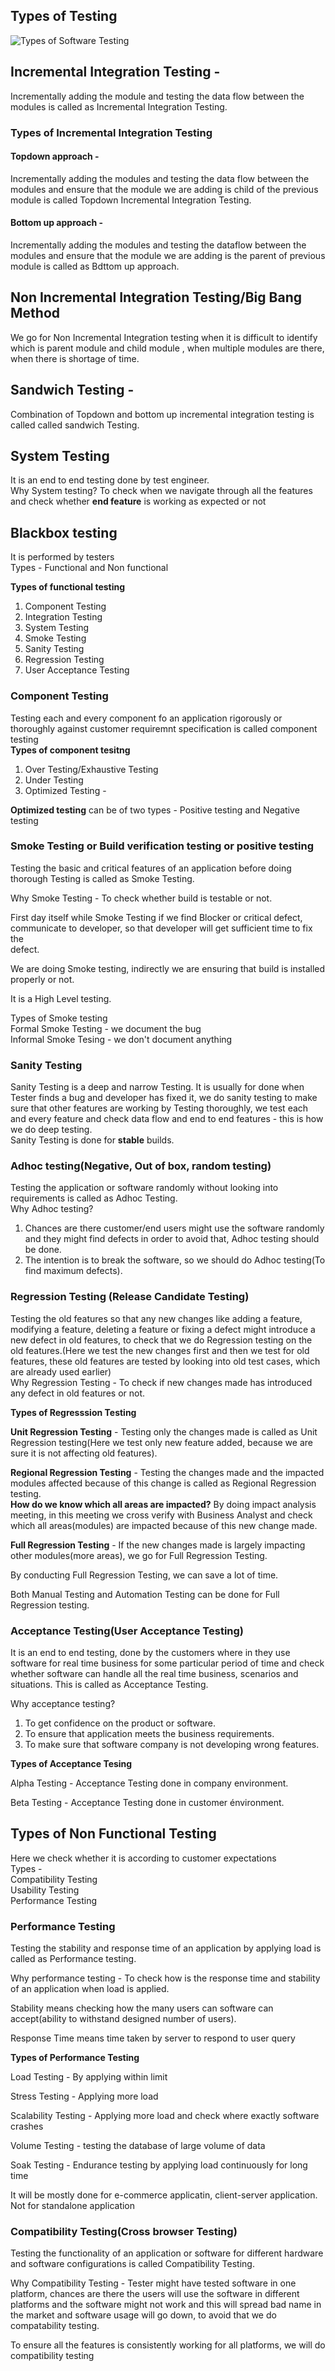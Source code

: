 ## Types of Testing
![Types of Software Testing](image-1.png)

## Incremental Integration Testing - 
Incrementally adding the module and testing the
data flow between the modules is called as Incremental Integration Testing.
### Types of Incremental Integration Testing
#### Topdown approach - 
Incrementally adding the modules and testing the data
flow between the modules and ensure that the module we are adding is child
of the previous module is called Topdown Incremental Integration Testing.
#### Bottom up approach - 
Incrementally adding the modules and testing the
dataflow between the modules and ensure that the module we are adding is
the parent of previous module is called as Bdttom up approach.
## Non Incremental Integration Testing/Big Bang Method
We go for Non Incremental Integration testing when it is difficult to identify which is parent module and child module , when multiple modules are there, when there is shortage of time.

## Sandwich Testing - 
Combination of Topdown and bottom up incremental
integration testing is called called sandwich Testing.

## System Testing 
It is an end to end testing done by test engineer.  
Why System testing? To check when we navigate through all the features and check whether **end feature** is working as expected or not

## Blackbox testing
It is performed by testers  
Types - Functional and Non functional

**Types of functional testing**
1. Component Testing
2. Integration Testing
3. System Testing
4. Smoke Testing
5. Sanity Testing
6. Regression Testing
7. User Acceptance Testing

### Component Testing
Testing each and every component fo an application rigorously or thoroughly against customer requiremnt specification is called component testing  
**Types of component tesitng**
1. Over Testing/Exhaustive Testing
2. Under Testing
3. Optimized Testing - 

**Optimized testing** can be of two types - Positive testing  and Negative testing

### Smoke Testing or Build verification testing or positive testing
Testing the basic and critical features of an application before doing thorough
Testing is called as Smoke Testing.  

Why Smoke Testing - To check whether build is testable or not.

First day itself while Smoke Testing if we find Blocker or critical defect,  
communicate to developer, so that developer will get sufficient time to fix the  
defect.  

We are doing Smoke testing, indirectly we are ensuring that build is installed  
properly or not. 

It is a High Level testing.

Types of Smoke testing  
Formal Smoke Testing  - we document the bug  
Informal Smoke Tesing - we don't document anything  

### Sanity Testing
Sanity Testing is a deep and narrow Testing. It is usually for done when Tester finds a
bug and developer has fixed it, we do sanity testing to make sure that other features
are working by Testing thoroughly, we test each and every feature and check data
flow and end to end features - this is how we do deep testing.  
Sanity Testing is done for **stable** builds.

### Adhoc testing(Negative, Out of box, random testing)
Testing the application or software randomly without looking into requirements is
called as Adhoc Testing.   
Why Adhoc testing?
1) Chances are there customer/end users might use the software randomly and
they might find defects in order to avoid that, Adhoc testing should be done.
2) The intention is to break the software, so we should do Adhoc testing(To find
maximum defects).

### Regression Testing (Release Candidate Testing)
Testing the old features so that any new changes like adding a feature, modifying
a feature, deleting a feature or fixing a defect might introduce a new defect in old
features, to check that we do Regression testing on the old features.(Here we test
the new changes first and then we test for old features, these old features are
tested by looking into old test cases, which are already used earlier)  
Why Regression Testing - To check if new changes made has introduced any
defect in old features or not.

**Types of Regresssion Testing**  

**Unit Regression Testing** - Testing only the changes made is called as Unit
Regression testing(Here we test only new feature added, because we are sure it
is not affecting old features).  

**Regional Regression Testing** - Testing the changes made and the impacted
modules affected because of this change is called as Regional Regression testing.  
**How do we know which all areas are impacted?**
By doing impact analysis meeting, in this meeting we cross verify with Business
Analyst and check which all areas(modules) are impacted because of this new
change made.  

**Full Regression Testing** - If the new changes made is largely impacting other
modules(more areas), we go for Full Regression Testing.  

By conducting Full Regression Testing, we can save a lot of time.  

Both Manual Testing and Automation Testing can be done for Full Regression testing.

### Acceptance Testing(User Acceptance Testing)  
It is an end to end testing, done by the customers where in they use software for
real time business for some particular period of time and check whether software
can handle all the real time business, scenarios and situations. This is called as
Acceptance Testing.  

Why acceptance testing?
1) To get confidence on the product or software.
2) To ensure that application meets the business requirements.
3) To make sure that software company is not developing wrong features.

**Types of Acceptance Tesing**  

Alpha Testing - Acceptance Testing done in company environment.  

Beta Testing - Acceptance Testing done in customer énvironment.

## Types of Non Functional Testing
Here we check whether it is according to customer expectations  
Types -   
Compatibility Testing  
Usability Testing  
Performance Testing  

### Performance Testing
Testing the stability and response time of an application by applying load is called as Performance testing.  

Why performance testing - To check how is the response time and stability of an
application when load is applied.  

Stability means checking how the many users can software can accept(ability to
withstand designed number of users).  

Response Time means time taken by server to respond to user query

**Types of Performance Testing**  

Load Testing - By applying within limit  

Stress Testing - Applying more load  

Scalability Testing - Applying more load and check where exactly software crashes  

Volume Testing - testing the database of large volume of data  

Soak Testing - Endurance testing by applying load continuously for long time  

It will be mostly done for e-commerce applicatin, client-server application. Not for standalone application

### Compatibility Testing(Cross browser Testing)
Testing the functionality of an application or software for different hardware and
software configurations is called Compatibility Testing.  

Why Compatibility Testing - Tester might have tested software in one platform,
chances are there the users will use the software in different platforms and the
software might not work and this will spread bad name in the market and software
usage will go down, to avoid that we do compatability testing.  

To ensure all the features is consistently working for all platforms, we will do
compatibility testing


